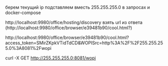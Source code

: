 берем текущий ip
подставляем вместь 255.255.255.0 в запросах и docker-compose

http://localhost:9980/office/hosting/discovery
взять url из ответа (http://localhost:9980/office/browser/e39481b90/cool.html?)


http://localhost:9980/office/browser/e39481b90/cool.html?access_token=SMirZKpkVTidTdCD&WOPISrc=http%3A%2F%2F255.255.255.0%3A8081%2Fwopi

curl -X GET http://255.255.255.0:8081/wopi